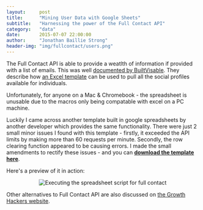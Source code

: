 ```yaml
---
layout:     post
title:      "Mining User Data with Google Sheets"
subtitle:   "Harnessing the power of the Full Contact API"
category:	"data"
date:       2015-07-07 22:00:00
author:     "Jonathan Baillie Strong"
header-img: "img/fullcontact/users.png"
---
```


The Full Contact API is able to provide a weatlth of information if provided with a list of emails. This was well [documented by BuiltVisable](https://builtvisible.com/fullcontact-api-excel/). They describe how [an Excel template](https://www.fullcontact.com/developer/docs/libraries/#excel-person-enrichment) can be used to pull all the social profiles available for individuals.  

Unfortunately, for anyone on a Mac & Chromebook  - the spreadsheet is unusable due to the macros only being compatable with excel on a PC machine.

Luckily I came across another template built in google spreadsheets by another developer which provides the same functionality. There were just 2 small minor issues I found with this template - firstly, it exceeded the API limits by making more than 60 requests per minute. Secondly, the row clearing function appeared to be causing errors. I made the small amendments to rectify these issues - and you can [**download the template here**](http://bit.ly/fullcontactapi). 

Here's a preview of it in action:

<div align="center">
    <img src="{{ site.baseurl }}/img/fullcontact/fullcontactapi.gif" alt="Executing the spreadsheet script for full contact">
</div>

Other alternatives to Full Contact API are also discussed on [the Growth Hackers website](https://growthhackers.com/questions/ask-gh-now-that-stacklead-is-gone-what-other-tools-will-tell-you-who-is-on-your-email-list/).